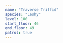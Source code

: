 ```yaml
---
name: "Traverse Triffid"
species: "Leshy"
level: 100
start_floor: 46
end_floor: 49
patrol: true
---
```

